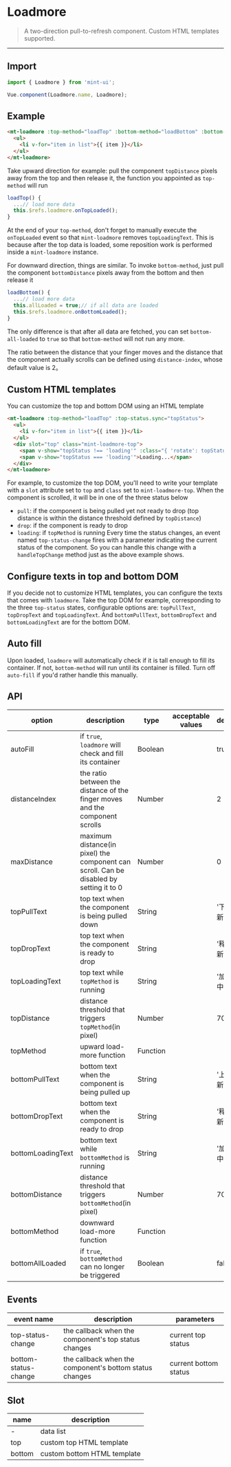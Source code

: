 # Loadmore

> A two-direction pull-to-refresh component. Custom HTML templates supported.

-------------

## Import

```javascript
import { Loadmore } from 'mint-ui';

Vue.component(Loadmore.name, Loadmore);
```

## Example

```html
<mt-loadmore :top-method="loadTop" :bottom-method="loadBottom" :bottom-all-loaded="allLoaded" ref="loadmore">
  <ul>
    <li v-for="item in list">{{ item }}</li>
  </ul>
</mt-loadmore>
```

Take upward direction for example: pull the component `topDistance` pixels away from the top and then release it, the function you appointed as `top-method` will run

```javascript
loadTop() {
  ...// load more data
  this.$refs.loadmore.onTopLoaded();
}
```
At the end of your `top-method`, don't forget to manually execute the `onTopLoaded` event so that `mint-loadmore` removes `topLoadingText`. This is because after the top data is loaded, some reposition work is performed inside a `mint-loadmore` instance.

For downward direction, things are similar. To invoke `bottom-method`, just pull the component `bottomDistance` pixels away from the bottom and then release it

```javascript
loadBottom() {
  ...// load more data
  this.allLoaded = true;// if all data are loaded
  this.$refs.loadmore.onBottomLoaded();
}
```
The only difference is that after all data are fetched, you can set `bottom-all-loaded` to `true` so that `bottom-method` will not run any more.

The ratio between the distance that your finger moves and the distance that the component actually scrolls can be defined using `distance-index`, whose default value is 2。

## Custom HTML templates

You can customize the top and bottom DOM using an HTML template
```html
<mt-loadmore :top-method="loadTop" :top-status.sync="topStatus">
  <ul>
    <li v-for="item in list">{{ item }}</li>
  </ul>
  <div slot="top" class="mint-loadmore-top">
    <span v-show="topStatus !== 'loading'" :class="{ 'rotate': topStatus === 'drop' }">↓</span>
    <span v-show="topStatus === 'loading'">Loading...</span>
  </div>
</mt-loadmore>
```
For example, to customize the top DOM, you'll need to write your template with a `slot` attribute set to `top` and `class` set to `mint-loadmore-top`. When the component is scrolled, it will be in one of the three status below
*  `pull`: if the component is being pulled yet not ready to drop (top distance is within the distance threshold defined by `topDistance`)
*  `drop`: if the component is ready to drop
*  `loading`: if `topMethod` is running
Every time the status changes, an event named `top-status-change` fires with a parameter indicating the current status of the component. So you can handle this change with a `handleTopChange` method just as the above example shows.

## Configure texts in top and bottom DOM
If you decide not to customize HTML templates, you can configure the texts that comes with `loadmore`. Take the top DOM for example, corresponding to the three `top-status` states, configurable options are: `topPullText`, `topDropText` and `topLoadingText`. And `bottomPullText`, `bottomDropText` and `bottomLoadingText` are for the bottom DOM.

## Auto fill
Upon loaded, `loadmore` will automatically check if it is tall enough to fill its container. If not, `bottom-method` will run until its container is filled. Turn off `auto-fill` if you'd rather handle this manually.

## API
| option | description | type | acceptable values | default |
|------|-------|---------|-------|--------|
| autoFill | if `true`, `loadmore` will check and fill its container | Boolean | | true |
| distanceIndex | the ratio between the distance of the finger moves and the component scrolls | Number | | 2 |
| maxDistance | maximum distance(in pixel) the component can scroll. Can be disabled by setting it to 0 | Number | | 0 |
| topPullText | top text when the component is being pulled down | String | | '下拉刷新' |
| topDropText | top text when the component is ready to drop | String | | '释放更新' |
| topLoadingText | top text while `topMethod` is running | String | | '加载中...' |
| topDistance | distance threshold that triggers `topMethod`(in pixel) | Number | | 70 |
| topMethod | upward load-more function | Function | | |
| bottomPullText | bottom text when the component is being pulled up | String | | '上拉刷新' |
| bottomDropText | bottom text when the component is ready to drop | String | | '释放更新' |
| bottomLoadingText | bottom text while `bottomMethod` is running | String | | '加载中...' |
| bottomDistance | distance threshold that triggers `bottomMethod`(in pixel) | Number | | 70 |
| bottomMethod | downward load-more function | Function | | |
| bottomAllLoaded | if `true`, `bottomMethod` can no longer be triggered | Boolean | | false |

## Events
| event name | description | parameters |
|------|-------|---------|
| top-status-change | the callback when the component's top status changes | current top status |
| bottom-status-change | the callback when the component's bottom status changes | current bottom status |

## Slot
| name | description |
|------|--------|
| - | data list |
| top | custom top HTML template |
| bottom | custom bottom HTML template |
